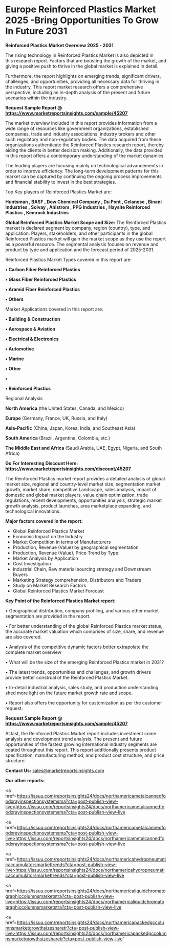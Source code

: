 # Europe Reinforced Plastics Market 2025 -Bring Opportunities To Grow In Future 2031

<Strong> Reinforced Plastics Market Overview 2025 - 2031</strong>

The rising technology in Reinforced Plastics Market is also depicted in this research report. Factors that are boosting the growth of the market, and giving a positive push to thrive in the global market is explained in detail.

Furthermore, the report highlights on emerging trends, significant drivers, challenges, and opportunities, providing all necessary data for thriving in the industry. This report market research offers a comprehensive perspective, including an in-depth analysis of the present and future scenarios within the industry.

<strong>Request Sample Report @ <a href=https://www.marketreportsinsights.com/sample/45207>https://www.marketreportsinsights.com/sample/45207</a></strong>

The market overview included in this report provides information from a wide range of resources like government organizations, established companies, trade and industry associations, industry brokers and other such regulatory and non-regulatory bodies. The data acquired from these organizations authenticate the Reinforced Plastics research report, thereby aiding the clients in better decision making. Additionally, the data provided in this report offers a contemporary understanding of the market dynamics.

The leading players are focusing mainly on technological advancements in order to improve efficiency. The long-term development patterns for this market can be captured by continuing the ongoing process improvements and financial stability to invest in the best strategies.

Top Key players of Reinforced Plastics Market are:

<strong>Huntsman , BASF , Dow Chemical Company , Du Pont , Celanese , Binani Industries , Solvay , Ahlstrom , PPG Industries , Haysite Reinforced Plastics , Kemrock Industries</strong>

<strong><b>Global Reinforced Plastics Market Scope and Size:</b></strong>
The Reinforced Plastics market is declared segment by company, region (country), type, and application. Players, stakeholders, and other participants in the global Reinforced Plastics market will gain the market scope as they use the report as a powerful resource. The segmental analysis focuses on revenue and product by type and application and the forecast period of 2025-2031.

Reinforced Plastics Market Types covered in this report are:

<strong>•  Carbon Fiber Reinforced Plastics 

•  Glass Fiber Reinforced Plastics 

•  Aramid Fiber Reinforced Plastics 

•  Others</strong>

Market Applications covered in this report are:

<strong>•  Building & Construction 

•  Aerospace & Aviation 

•  Electrical & Electronics 

•  Automotive 

•  Marine 

•  Other 

•  

•  Reinforced Plastics</strong> 

Regional Analysis

<strong>North America</strong> (the United States, Canada, and Mexico)

<strong>Europe</strong> (Germany, France, UK, Russia, and Italy)

<strong>Asia-Pacific</strong> (China, Japan, Korea, India, and Southeast Asia)

<strong>South America</strong> (Brazil, Argentina, Colombia, etc.)

<strong>The Middle East and Africa</strong> (Saudi Arabia, UAE, Egypt, Nigeria, and South Africa)

<strong>Go For Interesting Discount Here: <a href=https://www.marketreportsinsights.com/discount/45207>https://www.marketreportsinsights.com/discount/45207</a></strong>

The Reinforced Plastics market report provides a detailed analysis of global market size, regional and country-level market size, segmentation market growth, market share, competitive Landscape, sales analysis, impact of domestic and global market players, value chain optimization, trade regulations, recent developments, opportunities analysis, strategic market growth analysis, product launches, area marketplace expanding, and technological innovations.

<strong><b>Major factors covered in the report:</b></strong>
<ul>
  <li>Global Reinforced Plastics Market </li>
  <li>Economic Impact on the Industry</li>
  <li>Market Competition in terms of Manufacturers</li>
  <li>Production, Revenue (Value) by geographical segmentation</li>
  <li>Production, Revenue (Value), Price Trend by Type</li>
  <li>Market Analysis by Application</li>
  <li>Cost Investigation</li>
  <li>Industrial Chain, Raw material sourcing strategy and Downstream Buyers</li>
  <li>Marketing Strategy comprehension, Distributors and Traders</li>
  <li>Study on Market Research Factors</li>
  <li>Global Reinforced Plastics Market Forecast</li>
</ul>

<strong><b>Key Point of the Reinforced Plastics Market report:</b></strong>

• Geographical distribution, company profiling, and various other market segmentation are provided in the report.

• For better understanding of the global Reinforced Plastics market status, the accurate market valuation which comprises of size, share, and revenue are also covered.

• Analysis of the competitive dynamic factors better extrapolate the complete market overview

• What will be the size of the emerging Reinforced Plastics market in 2031?

• The latest trends, opportunities and challenges, and growth drivers provide better construal of the Reinforced Plastics Market.

• In-detail industrial analysis, sales study, and production understanding shed more light on the future market growth rate and scope.

• Report also offers the opportunity for customization as per the customer request.

<strong>Request Sample Report @ <a href=https://www.marketreportsinsights.com/sample/45207>https://www.marketreportsinsights.com/sample/45207</a></strong>

At last, the Reinforced Plastics Market report includes investment come analysis and development trend analysis. The present and future opportunities of the fastest growing international industry segments are coated throughout this report. This report additionally presents product specification, manufacturing method, and product cost structure, and price structure.

<strong>Contact Us:</strong>
sales@marketreportsinsights.com

<strong>Our other reports:</strong>

<a href=https://issuu.com/reportsinsights24/docs/northamericametalcannedfoodxrayinspectionsystemsma?cta=post-publish-view-live>https://issuu.com/reportsinsights24/docs/northamericametalcannedfoodxrayinspectionsystemsma?cta=post-publish-view-live</a>

<a href=https://issuu.com/reportsinsights24/docs/northamericametalcannedfoodxrayinspectionsystemsma?cta=post-publish-view-live>https://issuu.com/reportsinsights24/docs/northamericametalcannedfoodxrayinspectionsystemsma?cta=post-publish-view-live</a>

<a href=https://issuu.com/reportsinsights24/docs/northamericahydropneumaticaccumulatorsmarkettrends?cta=post-publish-view-live>https://issuu.com/reportsinsights24/docs/northamericahydropneumaticaccumulatorsmarkettrends?cta=post-publish-view-live</a>

<a href=https://issuu.com/reportsinsights24/docs/northamericaliquidchromatographiccolumnsmarketstra?cta=post-publish-view-live>https://issuu.com/reportsinsights24/docs/northamericaliquidchromatographiccolumnsmarketstra?cta=post-publish-view-live</a>

<a href=https://issuu.com/reportsinsights24/docs/northamericapackedgccolumnsmarketgrowthsizesharetr?cta=post-publish-view-live>https://issuu.com/reportsinsights24/docs/northamericapackedgccolumnsmarketgrowthsizesharetr?cta=post-publish-view-live</a>"
